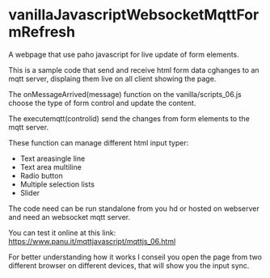 # vanillaJavascriptWebsocketMqttFormRefresh
A webpage that use paho javascript for live update of form elements.

This is a sample code that send and receive html form data cghanges to an mqtt server, displaing them live on all client showing the page.

The onMessageArrived(message) function on the vanilla/scripts_06.js choose the type of form control and update the content.

The executemqtt(controlid) send the changes from form elements to the mqtt server.

These function can manage different html input typer:
- Text areasingle line
- Text area multiline
- Radio button
- Multiple selection lists
- Slider

The code need can be run standalone from you hd or hosted on webserver and need an websocket mqtt server.

You can test it online at this link: https://www.panu.it/mqttjavascript/mqttjs_06.html

For better understanding how it works I conseil you open the page from two different browser on different devices, that will show you the input sync.
